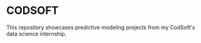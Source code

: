 # CODSOFT
This repository showcases predictive modeling projects from my CodSoft's data science internship.
